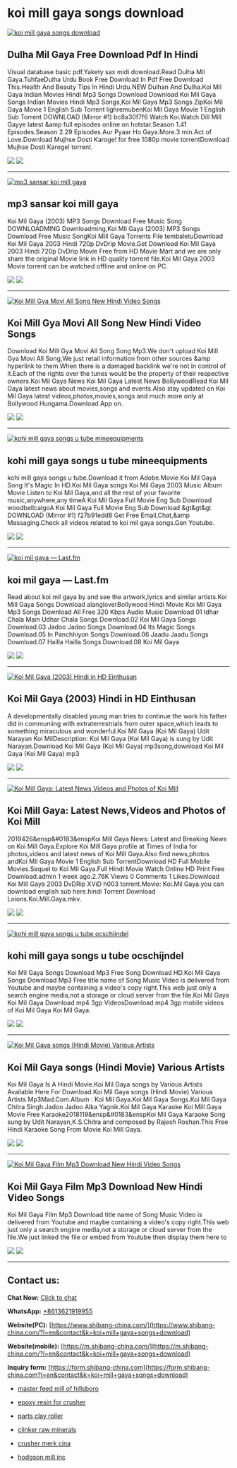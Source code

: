 # koi mill gaya songs download

<a href="https://swt.shibang-china.com/?l=en&img&k=koi+mill+gaya+songs+download" target="_blank">![koi mill gaya songs download](http://static.shibang-china.com/all-800x300/1289.jpg)</a>

## Dulha Mil Gaya Free Download Pdf In Hindi
Visual database basic pdf.Yakety sax midi download.Read Dulha Mil Gaya.TuhfaeDulha Urdu Book Free Download In Pdf Free Download This.Health And Beauty Tips In Hindi Urdu.NEW Dulhan And Dulha.Koi Mil Gaya Indian Movies Hindi Mp3 Songs Download Download Koi Mil Gaya Songs Indian Movies Hindi Mp3 Songs,Koi Mil Gaya Mp3 Songs ZipKoi Mil Gaya Movie 1 English Sub Torrent lighremubenKoi Mil Gaya Movie 1 English Sub Torrent DOWNLOAD (Mirror #1) bc8a30f7f6 Watch Koi.Watch Dill Mill Gayye latest &amp full episodes online on hotstar.Season 1.41 Episodes.Season 2.29 Episodes.Aur Pyaar Ho Gaya.More.3 min.Act of Love.Download Mujhse Dosti Karoge! for free 1080p movie torrentDownload Mujhse Dosti Karoge! torrent.


<a href="https://whatsapp.shibangsoft.com/WhatsApp.php" target="_blank" title="WhatsApp">![](http://static.shibang-china.com/icon/whatsapp.png)</a> <a href="https://swt.shibang-china.com/?l=en&icon&k=koi+mill+gaya+songs+download" target="_blank">![](http://static.shibang-china.com/icon/chat-en.png)</a>

---

<a href="https://swt.shibang-china.com/?l=en&img&k=koi+mill+gaya+songs+download" target="_blank">![mp3 sansar koi mill gaya](http://static.shibang-china.com/all-800x300/232.jpg)</a>

## mp3 sansar koi mill gaya
Koi Mil Gaya (2003) MP3 Songs Download Free Music Song DOWNLOADMING Downloadming,Koi Mil Gaya (2003) MP3 Songs Download Free Music SongKoi Mill Gaya Torrents File tembaletuDownload Koi Mil Gaya 2003 Hindi 720p DvDrip Movie.Get Download Koi Mil Gaya 2003 Hindi 720p DvDrip Movie Free from HD Movie Mart and we are only share the original Movie link in HD quality torrent file.Koi Mil Gaya 2003 Movie torrent can be watched offline and online on PC.


<a href="https://whatsapp.shibangsoft.com/WhatsApp.php" target="_blank" title="WhatsApp">![](http://static.shibang-china.com/icon/whatsapp.png)</a> <a href="https://swt.shibang-china.com/?l=en&icon&k=koi+mill+gaya+songs+download" target="_blank">![](http://static.shibang-china.com/icon/chat-en.png)</a>

---

<a href="https://swt.shibang-china.com/?l=en&img&k=koi+mill+gaya+songs+download" target="_blank">![Koi Mill Gya Movi All Song New Hindi Video Songs](http://static.shibang-china.com/all-800x300/330.jpg)</a>

## Koi Mill Gya Movi All Song New Hindi Video Songs
Download Koi Mill Gya Movi All Song Song Mp3.We don't upload Koi Mill Gya Movi All Song,We just retail information from other sources &amp hyperlink to them.When there is a damaged backlink we're not in control of it.Each of the rights over the tunes would be the property of their respective owners.Koi Mil Gaya News Koi Mil Gaya Latest News BollywoodRead Koi Mil Gaya latest news about movies,songs and events.Also stay updated on Koi Mil Gaya latest videos,photos,movies,songs and much more only at Bollywood Hungama.Download App on.


<a href="https://whatsapp.shibangsoft.com/WhatsApp.php" target="_blank" title="WhatsApp">![](http://static.shibang-china.com/icon/whatsapp.png)</a> <a href="https://swt.shibang-china.com/?l=en&icon&k=koi+mill+gaya+songs+download" target="_blank">![](http://static.shibang-china.com/icon/chat-en.png)</a>

---

<a href="https://swt.shibang-china.com/?l=en&img&k=koi+mill+gaya+songs+download" target="_blank">![kohi mill gaya songs u tube mineequipments](http://static.shibang-china.com/all-800x300/1286.jpg)</a>

## kohi mill gaya songs u tube mineequipments
kohi mill gaya songs u tube.Download it from Adobe.Movie Koi Mil Gaya Song It's Magic In HD.Koi Mil Gaya songs Koi Mil Gaya 2003 Music Album Movie Listen to Koi Mil Gaya,and all the rest of your favorite music,anywhere,any timeA Koi Mil Gaya Full Movie Eng Sub Download woodbellcalgoA Koi Mil Gaya Full Movie Eng Sub Download &gt&gt&gt DOWNLOAD (Mirror #1) f27b91edd8 Get Free Email,Chat,&amp Messaging.Check all videos related to koi mil gaya songs.Gen Youtube.


<a href="https://whatsapp.shibangsoft.com/WhatsApp.php" target="_blank" title="WhatsApp">![](http://static.shibang-china.com/icon/whatsapp.png)</a> <a href="https://swt.shibang-china.com/?l=en&icon&k=koi+mill+gaya+songs+download" target="_blank">![](http://static.shibang-china.com/icon/chat-en.png)</a>

---

<a href="https://swt.shibang-china.com/?l=en&img&k=koi+mill+gaya+songs+download" target="_blank">![koi mil gaya — Last.fm](http://static.shibang-china.com/all-800x300/1457.jpg)</a>

## koi mil gaya — Last.fm
Read about koi mil gaya by and see the artwork,lyrics and similar artists.Koi Mill Gaya Songs Download alangloverBollywood Hindi Movie Koi Mil Gaya Mp3 Songs Download All Free 320 Kbps Audio Music Download 01 Idhar Chala Main Udhar Chala Songs Download.02 Koi Mil Gaya Songs Download.03 Jadoo Jadoo Songs Download.04 Its Magic Songs Download.05 In Panchhiyon Songs Download.06 Jaadu Jaadu Songs Download.07 Hailla Hailla Songs Download.08 Koi Mil Gaya


<a href="https://whatsapp.shibangsoft.com/WhatsApp.php" target="_blank" title="WhatsApp">![](http://static.shibang-china.com/icon/whatsapp.png)</a> <a href="https://swt.shibang-china.com/?l=en&icon&k=koi+mill+gaya+songs+download" target="_blank">![](http://static.shibang-china.com/icon/chat-en.png)</a>

---

<a href="https://swt.shibang-china.com/?l=en&img&k=koi+mill+gaya+songs+download" target="_blank">![Koi Mil Gaya (2003) Hindi in HD Einthusan](http://static.shibang-china.com/all-800x300/1456.jpg)</a>

## Koi Mil Gaya (2003) Hindi in HD Einthusan
A developmentally disabled young man tries to continue the work his father did in communiing with extraterrestrials from outer space,which leads to something miraculous and wonderful.Koi Mil Gaya (Koi Mil Gaya) Udit Narayan Koi MilDescription: Koi Mil Gaya (Koi Mil Gaya) is sung by Udit Narayan.Download Koi Mil Gaya (Koi Mil Gaya) mp3song,download Koi Mil Gaya (Koi Mil Gaya) mp3


<a href="https://whatsapp.shibangsoft.com/WhatsApp.php" target="_blank" title="WhatsApp">![](http://static.shibang-china.com/icon/whatsapp.png)</a> <a href="https://swt.shibang-china.com/?l=en&icon&k=koi+mill+gaya+songs+download" target="_blank">![](http://static.shibang-china.com/icon/chat-en.png)</a>

---

<a href="https://swt.shibang-china.com/?l=en&img&k=koi+mill+gaya+songs+download" target="_blank">![Koi Mill Gaya: Latest News,Videos and Photos of Koi Mill](http://static.shibang-china.com/all-800x300/1006.jpg)</a>

## Koi Mill Gaya: Latest News,Videos and Photos of Koi Mill
2019426&ensp&#0183&enspKoi Mill Gaya News: Latest and Breaking News on Koi Mill Gaya.Explore Koi Mill Gaya profile at Times of India for photos,videos and latest news of Koi Mill Gaya.Also find news,photos andKoi Mil Gaya Movie 1 English Sub TorrentDownload HD Full Mobile Movies.Sequel to Koi Mil Gaya.Full Hindi Movie Watch Online HD Print Free Download.admin 1 week ago.2.76K Views 0 Comments 1 Likes.Download Koi Mill Gaya 2003 DvDRip XViD h003 torrent.Movie: Koi.Mil Gaya.you can download english sub here.hindi Torrent Download Loions.Koi.Mill.Gaya.mkv.


<a href="https://whatsapp.shibangsoft.com/WhatsApp.php" target="_blank" title="WhatsApp">![](http://static.shibang-china.com/icon/whatsapp.png)</a> <a href="https://swt.shibang-china.com/?l=en&icon&k=koi+mill+gaya+songs+download" target="_blank">![](http://static.shibang-china.com/icon/chat-en.png)</a>

---

<a href="https://swt.shibang-china.com/?l=en&img&k=koi+mill+gaya+songs+download" target="_blank">![kohi mill gaya songs u tube ocschijndel](http://static.shibang-china.com/all-800x300/441.jpg)</a>

## kohi mill gaya songs u tube ocschijndel
Koi Mil Gaya Songs Download Mp3 Free Song Download HD.Koi Mil Gaya Songs Download Mp3 Free title name of Song Music Video is delivered from Youtube and maybe containing a video's copy right.This web just only a search engine media,not a storage or cloud server from the file.Koi Mil Gaya Koi Mil Gaya Download mp4 3gp VideosDownload mp4 3gp mobile videos of Koi Mil Gaya Koi Mil Gaya.


<a href="https://whatsapp.shibangsoft.com/WhatsApp.php" target="_blank" title="WhatsApp">![](http://static.shibang-china.com/icon/whatsapp.png)</a> <a href="https://swt.shibang-china.com/?l=en&icon&k=koi+mill+gaya+songs+download" target="_blank">![](http://static.shibang-china.com/icon/chat-en.png)</a>

---

<a href="https://swt.shibang-china.com/?l=en&img&k=koi+mill+gaya+songs+download" target="_blank">![Koi Mil Gaya songs (Hindi Movie) Various Artists](http://static.shibang-china.com/all-800x300/22.jpg)</a>

## Koi Mil Gaya songs (Hindi Movie) Various Artists
Koi Mil Gaya Is A Hindi Movie.Koi Mil Gaya songs by Various Artists Available Here For Download.Koi Mil Gaya songs (Hindi Movie) Various Artists Mp3Mad.Com.Album : Koi Mil Gaya.Koi Mil Gaya Songs.Koi Mil Gaya Chitra Singh.Jadoo Jadoo Alka Yagnik.Koi Mil Gaya Karaoke Koi Mill Gaya Movie Free Karaoke2018119&ensp&#0183&enspKoi Mil Gaya Karaoke Song sung by Udit Narayan,K.S.Chitra and composed by Rajesh Roshan.This Free Hindi Karaoke Song From Movie Koi Mill Gaya.


<a href="https://whatsapp.shibangsoft.com/WhatsApp.php" target="_blank" title="WhatsApp">![](http://static.shibang-china.com/icon/whatsapp.png)</a> <a href="https://swt.shibang-china.com/?l=en&icon&k=koi+mill+gaya+songs+download" target="_blank">![](http://static.shibang-china.com/icon/chat-en.png)</a>

---

<a href="https://swt.shibang-china.com/?l=en&img&k=koi+mill+gaya+songs+download" target="_blank">![Koi Mil Gaya Film Mp3 Download New Hindi Video Songs](http://static.shibang-china.com/all-800x300/601.jpg)</a>

## Koi Mil Gaya Film Mp3 Download New Hindi Video Songs
Koi Mil Gaya Film Mp3 Download title name of Song Music Video is delivered from Youtube and maybe containing a video's copy right.This web just only a search engine media,not a storage or cloud server from the file.We just linked the file or embed from Youtube then display them here to

<a href="https://whatsapp.shibangsoft.com/WhatsApp.php" target="_blank" title="WhatsApp">![](http://static.shibang-china.com/icon/whatsapp.png)</a> <a href="https://swt.shibang-china.com/?l=en&icon&k=koi+mill+gaya+songs+download" target="_blank">![](http://static.shibang-china.com/icon/chat-en.png)</a>

---
## Contact us:

**Chat Now:** [Click to chat](https://swt.shibang-china.com?l=en&contact&k=koi+mill+gaya+songs+download)

**WhatsApp:**  [+8613621919955](https://whatsapp.shibangsoft.com/WhatsApp.php)

**Website(PC):** [https://www.shibang-china.com/](https://www.shibang-china.com/?l=en&contact&k=koi+mill+gaya+songs+download)

**Website(mobile):** [https://m.shibang-china.com/](https://m.shibang-china.com/?l=en&contact&k=koi+mill+gaya+songs+download)

**Inquiry form:** [https://form.shibang-china.com](https://form.shibang-china.com?l=en&contact&k=koi+mill+gaya+songs+download)

* [master feed mill of hillsboro](../111/master%20feed%20mill%20of%20hillsboro.md)

* [epoxy resin for crusher](../121/epoxy%20resin%20for%20crusher.md)

* [parts clay roller](../112/parts%20clay%20roller.md)

* [clinker raw minerals](../121/clinker%20raw%20minerals.md)

* [crusher merk cina](../117/crusher%20merk%20cina.md)

* [hodgson mill inc](../112/hodgson%20mill%20inc.md)